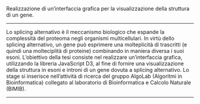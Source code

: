 Realizzazione di un’interfaccia grafica per la visualizzazione della struttura di un gene. 

______________________________________________________________________________

Lo splicing alternativo è il meccanismo biologico che espande la complessità del proteoma negli organismi multicellulari. In virtù dello splicing alternativo, un gene può esprimere una molteplicità di trascritti (e quindi una molteciplità di proteine) combinando in maniera diversa i suoi esoni. L’obiettivo della tesi consiste nel realizzare un’interfaccia grafica, utilizzando la libreria JavaScript D3, al fine di fornire una visualizzazione della struttura in esoni e introni di un gene dovuta a splicing alternativo. Lo stage si inserisce nell’attività di ricerca del gruppo AlgoLab (Algoritmi in Bioinformatica) collegato al laboratorio di Bioinformatica e Calcolo Naturale (BIMIB). 

______________________________________________________________________________

